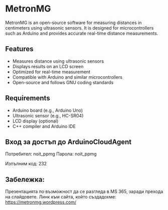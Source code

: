 # MetronMG  

MetronMG is an open-source software for measuring distances in centimeters using ultrasonic sensors. It is designed for microcontrollers such as Arduino and provides accurate real-time distance measurements.  

## Features  
- Measures distance using ultrasonic sensors  
- Displays results on an LCD screen  
- Optimized for real-time measurement  
- Compatible with Arduino and similar microcontrollers  
- Open-source and follows GNU coding standards  

## Requirements  
- Arduino board (e.g., Arduino Uno)  
- Ultrasonic sensor (e.g., HC-SR04)  
- LCD display (optional)  
- C++ compiler and Arduino IDE  

## Вход за достъп до ArduinoCloudAgent

Потребител: noit_ppmg
Парола: noit_ppmg

Изпълним код: 232

## Забележка:
Презентацията по възможност да се разгледа в MS 365, заради прехода на слайдовете.
Линк към сайта, който създадохме:
https://metronmg.wordpress.com/


